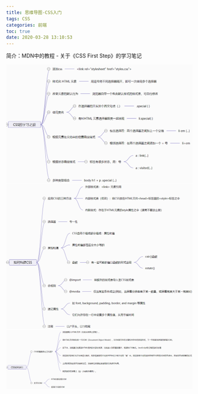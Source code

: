 ```yaml
---
title: 思维导图-CSS入门
tags: CSS
categories: 前端
toc: true
date: 2020-03-28 13:10:53
---
```

简介：MDN中的教程 - 关于《CSS First Step》的学习笔记

<!-- more -->

![](https://raw.githubusercontent.com/codingbylch/Figure_bed_for_blog/master/img_for_blog/20200328131125.png)
![](https://raw.githubusercontent.com/codingbylch/Figure_bed_for_blog/master/img_for_blog/Snipaste_2020-03-28_13-32-23.png)
![](https://raw.githubusercontent.com/codingbylch/Figure_bed_for_blog/master/img_for_blog/20200328133257.png)
